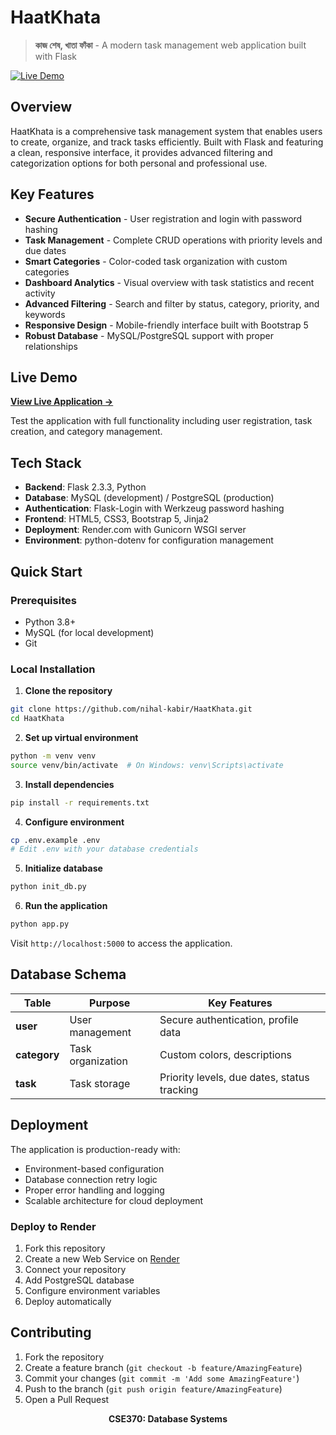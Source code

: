 # HaatKhata

> **কাজ শেষ, খাতা ফাঁকা** - A modern task management web application built with Flask

[![Live Demo](https://img.shields.io/badge/Live%20Demo-haatkhata--37ry.onrender.com-brightgreen?style=for-the-badge)](https://haatkhata-37ry.onrender.com)

## Overview

HaatKhata is a comprehensive task management system that enables users to create, organize, and track tasks efficiently. Built with Flask and featuring a clean, responsive interface, it provides advanced filtering and categorization options for both personal and professional use.

## Key Features

- **Secure Authentication** - User registration and login with password hashing
- **Task Management** - Complete CRUD operations with priority levels and due dates
- **Smart Categories** - Color-coded task organization with custom categories
- **Dashboard Analytics** - Visual overview with task statistics and recent activity
- **Advanced Filtering** - Search and filter by status, category, priority, and keywords
- **Responsive Design** - Mobile-friendly interface built with Bootstrap 5
- **Robust Database** - MySQL/PostgreSQL support with proper relationships

## Live Demo

**[View Live Application →](https://haatkhata-37ry.onrender.com)**

Test the application with full functionality including user registration, task creation, and category management.

## Tech Stack

- **Backend**: Flask 2.3.3, Python
- **Database**: MySQL (development) / PostgreSQL (production)
- **Authentication**: Flask-Login with Werkzeug password hashing
- **Frontend**: HTML5, CSS3, Bootstrap 5, Jinja2
- **Deployment**: Render.com with Gunicorn WSGI server
- **Environment**: python-dotenv for configuration management

## Quick Start

### Prerequisites
- Python 3.8+
- MySQL (for local development)
- Git

### Local Installation

1. **Clone the repository**
```bash
git clone https://github.com/nihal-kabir/HaatKhata.git
cd HaatKhata
```

2. **Set up virtual environment**
```bash
python -m venv venv
source venv/bin/activate  # On Windows: venv\Scripts\activate
```

3. **Install dependencies**
```bash
pip install -r requirements.txt
```

4. **Configure environment**
```bash
cp .env.example .env
# Edit .env with your database credentials
```

5. **Initialize database**
```bash
python init_db.py
```

6. **Run the application**
```bash
python app.py
```

Visit `http://localhost:5000` to access the application.

## Database Schema

| Table | Purpose | Key Features |
|-------|---------|-------------|
| **user** | User management | Secure authentication, profile data |
| **category** | Task organization | Custom colors, descriptions |
| **task** | Task storage | Priority levels, due dates, status tracking |

## Deployment

The application is production-ready with:
- Environment-based configuration
- Database connection retry logic
- Proper error handling and logging
- Scalable architecture for cloud deployment

### Deploy to Render
1. Fork this repository
2. Create a new Web Service on [Render](https://render.com)
3. Connect your repository
4. Add PostgreSQL database
5. Configure environment variables
6. Deploy automatically

## Contributing

1. Fork the repository
2. Create a feature branch (`git checkout -b feature/AmazingFeature`)
3. Commit your changes (`git commit -m 'Add some AmazingFeature'`)
4. Push to the branch (`git push origin feature/AmazingFeature`)
5. Open a Pull Request



<div align="center">
  <strong>CSE370: Database Systems</strong>
</div>
